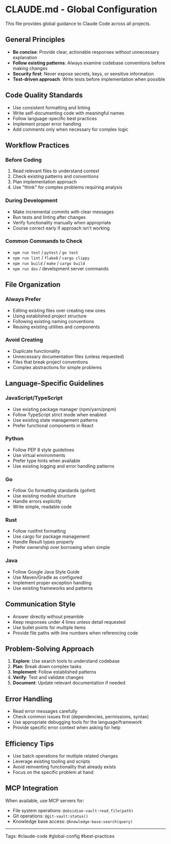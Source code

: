 # CLAUDE.md - Global Configuration

This file provides global guidance to Claude Code across all projects.

## General Principles

- **Be concise**: Provide clear, actionable responses without unnecessary explanation
- **Follow existing patterns**: Always examine codebase conventions before making changes  
- **Security first**: Never expose secrets, keys, or sensitive information
- **Test-driven approach**: Write tests before implementation when possible

## Code Quality Standards

- Use consistent formatting and linting
- Write self-documenting code with meaningful names
- Follow language-specific best practices
- Implement proper error handling
- Add comments only when necessary for complex logic

## Workflow Practices

### Before Coding
1. Read relevant files to understand context
2. Check existing patterns and conventions
3. Plan implementation approach
4. Use "think" for complex problems requiring analysis

### During Development
- Make incremental commits with clear messages
- Run tests and linting after changes
- Verify functionality manually when appropriate
- Course correct early if approach isn't working

### Common Commands to Check
- `npm run test` / `pytest` / `go test`
- `npm run lint` / `flake8` / `cargo clippy`
- `npm run build` / `make` / `cargo build`
- `npm run dev` / development server commands

## File Organization

### Always Prefer
- Editing existing files over creating new ones
- Using established project structure
- Following existing naming conventions
- Reusing existing utilities and components

### Avoid Creating
- Duplicate functionality
- Unnecessary documentation files (unless requested)
- Files that break project conventions
- Complex abstractions for simple problems

## Language-Specific Guidelines

### JavaScript/TypeScript
- Use existing package manager (npm/yarn/pnpm)
- Follow TypeScript strict mode when enabled
- Use existing state management patterns
- Prefer functional components in React

### Python
- Follow PEP 8 style guidelines
- Use virtual environments
- Prefer type hints when available
- Use existing logging and error handling patterns

### Go
- Follow Go formatting standards (gofmt)
- Use existing module structure
- Handle errors explicitly
- Write simple, readable code

### Rust
- Follow rustfmt formatting
- Use cargo for package management
- Handle Result types properly
- Prefer ownership over borrowing when simple

### Java
- Follow Google Java Style Guide
- Use Maven/Gradle as configured
- Implement proper exception handling
- Use existing frameworks and patterns

## Communication Style

- Answer directly without preamble
- Keep responses under 4 lines unless detail requested
- Use bullet points for multiple items
- Provide file paths with line numbers when referencing code

## Problem-Solving Approach

1. **Explore**: Use search tools to understand codebase
2. **Plan**: Break down complex tasks
3. **Implement**: Follow established patterns
4. **Verify**: Test and validate changes
5. **Document**: Update relevant documentation if needed

## Error Handling

- Read error messages carefully
- Check common issues first (dependencies, permissions, syntax)
- Use appropriate debugging tools for the language/framework
- Provide specific error context when asking for help

## Efficiency Tips

- Use batch operations for multiple related changes
- Leverage existing tooling and scripts
- Avoid reinventing functionality that already exists
- Focus on the specific problem at hand

## MCP Integration

When available, use MCP servers for:
- File system operations: `@obsidian-vault:read_file(path)`
- Git operations: `@git-vault:status()`
- Knowledge base access: `@knowledge-base:search(query)`

---
Tags: #claude-code #global-config #best-practices